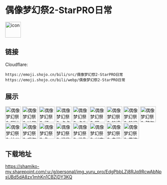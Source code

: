 # 偶像梦幻祭2-StarPRO日常
<img src="https://emoji.shojo.cn/bili/src/偶像梦幻祭2-StarPRO日常/icon.png" width="50" height="50" alt="icon">

## 链接
Cloudflare:
```
https://emoji.shojo.cn/bili/src/偶像梦幻祭2-StarPRO日常
https://emoji.shojo.cn/bili/webp/偶像梦幻祭2-StarPRO日常
```
## 展示
<img src="https://emoji.shojo.cn/bili/src/偶像梦幻祭2-StarPRO日常/偶像梦幻祭2-阿妹胫骨.png" width="50" height="50" alt="偶像梦幻祭2-阿妹胫骨">
<img src="https://emoji.shojo.cn/bili/src/偶像梦幻祭2-StarPRO日常/偶像梦幻祭2-冲鸭.png" width="50" height="50" alt="偶像梦幻祭2-冲鸭">
<img src="https://emoji.shojo.cn/bili/src/偶像梦幻祭2-StarPRO日常/偶像梦幻祭2-打call.png" width="50" height="50" alt="偶像梦幻祭2-打call">
<img src="https://emoji.shojo.cn/bili/src/偶像梦幻祭2-StarPRO日常/偶像梦幻祭2-点点点.png" width="50" height="50" alt="偶像梦幻祭2-点点点">
<img src="https://emoji.shojo.cn/bili/src/偶像梦幻祭2-StarPRO日常/偶像梦幻祭2-点头.png" width="50" height="50" alt="偶像梦幻祭2-点头">
<img src="https://emoji.shojo.cn/bili/src/偶像梦幻祭2-StarPRO日常/偶像梦幻祭2-盯.png" width="50" height="50" alt="偶像梦幻祭2-盯">
<img src="https://emoji.shojo.cn/bili/src/偶像梦幻祭2-StarPRO日常/偶像梦幻祭2-躲墙角.png" width="50" height="50" alt="偶像梦幻祭2-躲墙角">
<img src="https://emoji.shojo.cn/bili/src/偶像梦幻祭2-StarPRO日常/偶像梦幻祭2-躲闪.png" width="50" height="50" alt="偶像梦幻祭2-躲闪">
<img src="https://emoji.shojo.cn/bili/src/偶像梦幻祭2-StarPRO日常/偶像梦幻祭2-鼓气.png" width="50" height="50" alt="偶像梦幻祭2-鼓气">
<img src="https://emoji.shojo.cn/bili/src/偶像梦幻祭2-StarPRO日常/偶像梦幻祭2-神父之光.png" width="50" height="50" alt="偶像梦幻祭2-神父之光">
<img src="https://emoji.shojo.cn/bili/src/偶像梦幻祭2-StarPRO日常/偶像梦幻祭2-叹气.png" width="50" height="50" alt="偶像梦幻祭2-叹气">
<img src="https://emoji.shojo.cn/bili/src/偶像梦幻祭2-StarPRO日常/偶像梦幻祭2-危.png" width="50" height="50" alt="偶像梦幻祭2-危">
<img src="https://emoji.shojo.cn/bili/src/偶像梦幻祭2-StarPRO日常/偶像梦幻祭2-问号.png" width="50" height="50" alt="偶像梦幻祭2-问号">
<img src="https://emoji.shojo.cn/bili/src/偶像梦幻祭2-StarPRO日常/偶像梦幻祭2-想鱼.png" width="50" height="50" alt="偶像梦幻祭2-想鱼">
<img src="https://emoji.shojo.cn/bili/src/偶像梦幻祭2-StarPRO日常/偶像梦幻祭2-兴奋.png" width="50" height="50" alt="偶像梦幻祭2-兴奋">
<img src="https://emoji.shojo.cn/bili/src/偶像梦幻祭2-StarPRO日常/偶像梦幻祭2-幸福.png" width="50" height="50" alt="偶像梦幻祭2-幸福">
<img src="https://emoji.shojo.cn/bili/src/偶像梦幻祭2-StarPRO日常/偶像梦幻祭2-震惊.png" width="50" height="50" alt="偶像梦幻祭2-震惊">

## 下载地址

https://shamiko-my.sharepoint.com/:u:/g/personal/img_yuru_pro/EdgPbbLZj8RJq9RcwAbNpsUBd5dA8zx1mhKn1CBZjDY3KQ